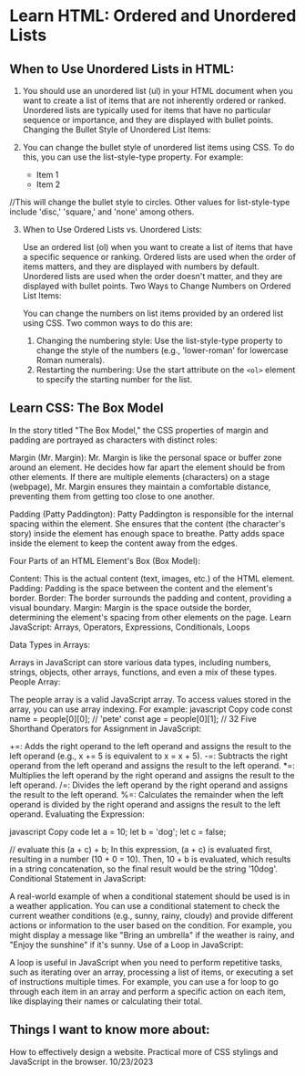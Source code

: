 # Learn HTML: Ordered and Unordered Lists

## When to Use Unordered Lists in HTML:

1. You should use an unordered list (ul) in your HTML document when you want to create a list of items that are not inherently ordered or ranked. Unordered lists are typically used for items that have no particular sequence or importance, and they are displayed with bullet points.
Changing the Bullet Style of Unordered List Items:

2. You can change the bullet style of unordered list items using CSS. To do this, you can use the list-style-type property. For example:


    <ul style="list-style-type: circle;">
        <li>Item 1</li>
        <li>Item 2</li>
    </ul>
//This will change the bullet style to circles. Other values for list-style-type include 'disc,' 'square,' and 'none' among others.

3. When to Use Ordered Lists vs. Unordered Lists:

    Use an ordered list (ol) when you want to create a list of items that have a specific sequence or ranking. Ordered lists are used when the order of items matters, and they are displayed with numbers by default. Unordered lists are used when the order doesn't matter, and they are displayed with bullet points.
    Two Ways to Change Numbers on Ordered List Items:

    You can change the numbers on list items provided by an ordered list using CSS. Two common ways to do this are:
    1. Changing the numbering style: Use the list-style-type property to change the style of the numbers (e.g., 'lower-roman' for lowercase Roman numerals).
    2. Restarting the numbering: Use the start attribute on the `<ol>` element to specify the starting number for the list.


## Learn CSS: The Box Model

In the story titled "The Box Model," the CSS properties of margin and padding are portrayed as characters with distinct roles:

Margin (Mr. Margin): Mr. Margin is like the personal space or buffer zone around an element. He decides how far apart the element should be from other elements. If there are multiple elements (characters) on a stage (webpage), Mr. Margin ensures they maintain a comfortable distance, preventing them from getting too close to one another.

Padding (Patty Paddington): Patty Paddington is responsible for the internal spacing within the element. She ensures that the content (the character's story) inside the element has enough space to breathe. Patty adds space inside the element to keep the content away from the edges.

Four Parts of an HTML Element's Box (Box Model):

Content: This is the actual content (text, images, etc.) of the HTML element.
Padding: Padding is the space between the content and the element's border.
Border: The border surrounds the padding and content, providing a visual boundary.
Margin: Margin is the space outside the border, determining the element's spacing from other elements on the page.
Learn JavaScript: Arrays, Operators, Expressions, Conditionals, Loops

Data Types in Arrays:

Arrays in JavaScript can store various data types, including numbers, strings, objects, other arrays, functions, and even a mix of these types.
People Array:

The people array is a valid JavaScript array. To access values stored in the array, you can use array indexing. For example:
javascript
Copy code
const name = people[0][0]; // 'pete'
const age = people[0][1];  // 32
Five Shorthand Operators for Assignment in JavaScript:

+=: Adds the right operand to the left operand and assigns the result to the left operand (e.g., x += 5 is equivalent to x = x + 5).
-=: Subtracts the right operand from the left operand and assigns the result to the left operand.
*=: Multiplies the left operand by the right operand and assigns the result to the left operand.
/=: Divides the left operand by the right operand and assigns the result to the left operand.
%=: Calculates the remainder when the left operand is divided by the right operand and assigns the result to the left operand.
Evaluating the Expression:

javascript
Copy code
let a = 10;
let b = 'dog';
let c = false;

// evaluate this
(a + c) + b;
In this expression, (a + c) is evaluated first, resulting in a number (10 + 0 = 10). Then, 10 + b is evaluated, which results in a string concatenation, so the final result would be the string '10dog'.
Conditional Statement in JavaScript:

A real-world example of when a conditional statement should be used is in a weather application. You can use a conditional statement to check the current weather conditions (e.g., sunny, rainy, cloudy) and provide different actions or information to the user based on the condition. For example, you might display a message like "Bring an umbrella" if the weather is rainy, and "Enjoy the sunshine" if it's sunny.
Use of a Loop in JavaScript:

A loop is useful in JavaScript when you need to perform repetitive tasks, such as iterating over an array, processing a list of items, or executing a set of instructions multiple times. For example, you can use a for loop to go through each item in an array and perform a specific action on each item, like displaying their names or calculating their total.



## Things I want to know more about:
How to effectively design a website.
Practical more of CSS stylings and JavaScript in the browser.
10/23/2023